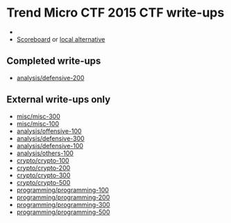 # Trend Micro CTF 2015 CTF write-ups

* <TODO>
* [Scoreboard](https://ctf.trendmicro.co.jp/ranking.html) or [local alternative](score.txt)

## Completed write-ups

* [analysis/defensive-200](analysis/defensive-200)

## External write-ups only

* [misc/misc-300](misc/misc-300)
* [misc/misc-100](misc/misc-100)
* [analysis/offensive-100](analysis/offensive-100)
* [analysis/defensive-300](analysis/defensive-300)
* [analysis/defensive-100](analysis/defensive-100)
* [analysis/others-100](analysis/others-100)
* [crypto/crypto-100](crypto/crypto-100)
* [crypto/crypto-200](crypto/crypto-200)
* [crypto/crypto-300](crypto/crypto-300)
* [crypto/crypto-500](crypto/crypto-500)
* [programming/programming-100](programming/programming-100)
* [programming/programming-200](programming/programming-200)
* [programming/programming-300](programming/programming-300)
* [programming/programming-500](programming/programming-500)
